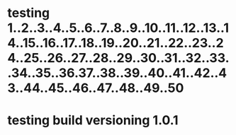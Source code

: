 # testing 1..2..3..4..5..6..7..8..9..10..11..12..13..14..15..16..17..18..19..20..21..22..23..24..25..26..27..28..29..30..31..32..33..34..35..36.37..38..39..40..41..42..43..44..45..46..47..48..49..50
# testing build versioning 1.0.1
